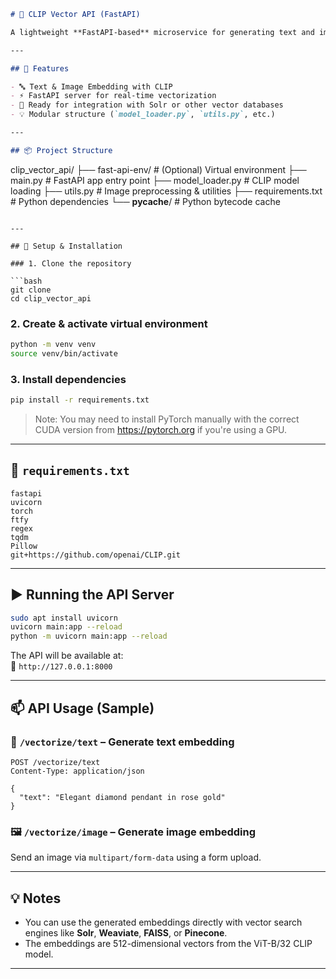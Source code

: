 ```markdown
# 🧠 CLIP Vector API (FastAPI)

A lightweight **FastAPI-based** microservice for generating text and image embeddings using **OpenAI's CLIP model**. This can be used to power AI search, recommendation, or similarity systems for content like jewelry, fashion, art, or any domain needing visual & textual understanding.

---

## 🚀 Features

- 🔤 Text & Image Embedding with CLIP  
- ⚡ FastAPI server for real-time vectorization  
- 🧩 Ready for integration with Solr or other vector databases  
- 💡 Modular structure (`model_loader.py`, `utils.py`, etc.)

---

## 📦 Project Structure

```
clip_vector_api/
├── fast-api-env/           # (Optional) Virtual environment
├── main.py                 # FastAPI app entry point
├── model_loader.py         # CLIP model loading
├── utils.py                # Image preprocessing & utilities
├── requirements.txt        # Python dependencies
└── __pycache__/            # Python bytecode cache
```

---

## 🧪 Setup & Installation

### 1. Clone the repository

```bash
git clone 
cd clip_vector_api
```

### 2. Create & activate virtual environment

```bash
python -m venv venv
source venv/bin/activate
```

### 3. Install dependencies

```bash
pip install -r requirements.txt
```

> Note: You may need to install PyTorch manually with the correct CUDA version from https://pytorch.org if you're using a GPU.

---

## 📄 `requirements.txt`

```
fastapi
uvicorn
torch
ftfy
regex
tqdm
Pillow
git+https://github.com/openai/CLIP.git
```

---

## ▶️ Running the API Server

```bash
sudo apt install uvicorn
uvicorn main:app --reload
python -m uvicorn main:app --reload
```

The API will be available at:  
📍 `http://127.0.0.1:8000`

---

## 📫 API Usage (Sample)

### 🔡 `/vectorize/text` – Generate text embedding

```http
POST /vectorize/text
Content-Type: application/json

{
  "text": "Elegant diamond pendant in rose gold"
}
```

### 🖼️ `/vectorize/image` – Generate image embedding

Send an image via `multipart/form-data` using a form upload.

---

## 💡 Notes

- You can use the generated embeddings directly with vector search engines like **Solr**, **Weaviate**, **FAISS**, or **Pinecone**.
- The embeddings are 512-dimensional vectors from the ViT-B/32 CLIP model.

---